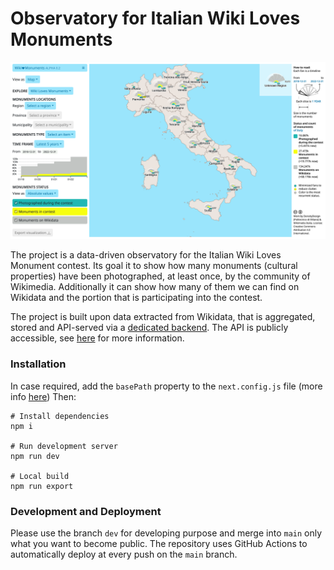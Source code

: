 # Observatory for Italian Wiki Loves Monuments

![The main screen of the application, a map of Italy with data-driven fans](public/images/map.png)

The project is a data-driven observatory for the Italian Wiki Loves Monument contest. Its goal it to show how many monuments (cultural properties) have been photographed, at least once, by the community of Wikimedia. Additionally it can show how many of them we can find on Wikidata and the portion that is participating into the contest.

The project is built upon data extracted from Wikidata, that is aggregated, stored and API-served via a [dedicated backend](https://github.com/densitydesign/wlm-backend). The API is publicly accessible, see [here](https://wlm-it-visual.wmcloud.org/api/schema/swagger-ui/#/) for more information.

### Installation

In case required, add the `basePath` property to the `next.config.js` file (more info [here](https://nextjs.org/docs/api-reference/next.config.js/basepath))
Then:

```
# Install dependencies
npm i

# Run development server
npm run dev

# Local build
npm run export
```

### Development and Deployment

Please use the branch `dev` for developing purpose and merge into `main` only what you want to become public.
The repository uses GitHub Actions to automatically deploy at every push on the `main` branch.
